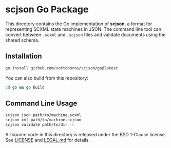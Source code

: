 # scjson Go Package

This directory contains the Go implementation of **scjson**, a format for representing SCXML state machines in JSON. The command line tool can convert between `.scxml` and `.scjson` files and validate documents using the shared schema.

## Installation

```bash
go install github.com/softoboros/scjson/go@latest
```

You can also build from this repository:

```bash
cd go && go build
```

## Command Line Usage

```bash
scjson json path/to/machine.scxml
scjson xml path/to/machine.scjson
scjson validate path/to/dir -r
```

All source code in this directory is released under the BSD 1-Clause license. See [LICENSE](./LICENSE) and [LEGAL.md](./LEGAL.md) for details.
